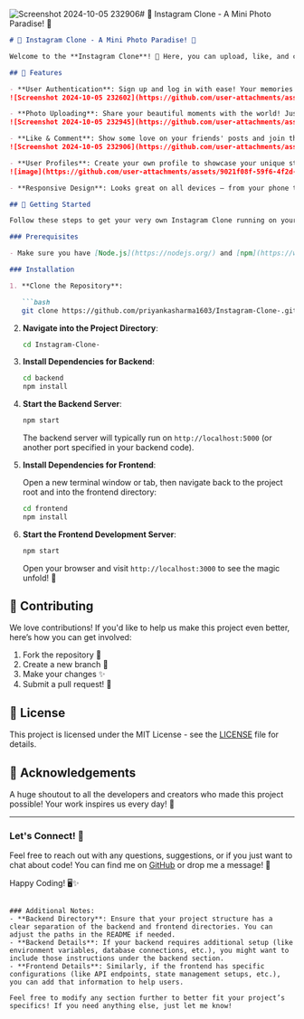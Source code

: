 ![Screenshot 2024-10-05 232906](https://github.com/user-attachments/assets/7ea70bdb-4aca-4b44-8286-77ec79d08a5f)# 🎉 Instagram Clone - A Mini Photo Paradise! 📸
```markdown
# 🎉 Instagram Clone - A Mini Photo Paradise! 📸

Welcome to the **Instagram Clone**! 🎈 Here, you can upload, like, and comment on photos just like the real deal, but with a sprinkle of magic and a dash of fun! 🎊

## 🌟 Features

- **User Authentication**: Sign up and log in with ease! Your memories are safe with us. 🔑
![Screenshot 2024-10-05 232602](https://github.com/user-attachments/assets/3ab7ce53-a8d6-40bf-8a30-d8140d3251b2)

- **Photo Uploading**: Share your beautiful moments with the world! Just click, upload, and voila! 🌍✨
![Screenshot 2024-10-05 232945](https://github.com/user-attachments/assets/28f5d159-dd39-47d4-9430-8f73264110c4)

- **Like & Comment**: Show some love on your friends' posts and join the conversation! 💬❤️
![Screenshot 2024-10-05 232906](https://github.com/user-attachments/assets/1408fbfa-dda7-4a3a-ad71-9d9026d65c6c)

- **User Profiles**: Create your own profile to showcase your unique style and taste! 🎨
![image](https://github.com/user-attachments/assets/9021f08f-59f6-4f2d-9158-975b0f696a4c)

- **Responsive Design**: Looks great on all devices – from your phone to your grandma's computer! 📱💻

## 🚀 Getting Started

Follow these steps to get your very own Instagram Clone running on your local machine:

### Prerequisites

- Make sure you have [Node.js](https://nodejs.org/) and [npm](https://www.npmjs.com/) installed on your machine. (You can check if they are installed by running `node -v` and `npm -v` in your terminal).

### Installation

1. **Clone the Repository**:

   ```bash
   git clone https://github.com/priyankasharma1603/Instagram-Clone-.git
   ```

2. **Navigate into the Project Directory**:

   ```bash
   cd Instagram-Clone-
   ```

3. **Install Dependencies for Backend**:

   ```bash
   cd backend
   npm install
   ```

4. **Start the Backend Server**:

   ```bash
   npm start
   ```

   The backend server will typically run on `http://localhost:5000` (or another port specified in your backend code).

5. **Install Dependencies for Frontend**:

   Open a new terminal window or tab, then navigate back to the project root and into the frontend directory:

   ```bash
   cd frontend
   npm install
   ```

6. **Start the Frontend Development Server**:

   ```bash
   npm start
   ```

   Open your browser and visit `http://localhost:3000` to see the magic unfold! 🎉

## 🌈 Contributing

We love contributions! If you'd like to help us make this project even better, here’s how you can get involved:

1. Fork the repository 🍴
2. Create a new branch 🌿
3. Make your changes ✨
4. Submit a pull request! 🚀

## 🤖 License

This project is licensed under the MIT License - see the [LICENSE](LICENSE) file for details.

## 🥳 Acknowledgements

A huge shoutout to all the developers and creators who made this project possible! Your work inspires us every day! 🙌

---

### Let's Connect! 🤝

Feel free to reach out with any questions, suggestions, or if you just want to chat about code! You can find me on [GitHub](https://github.com/priyankasharma1603) or drop me a message! 💬

Happy Coding! 🖥️✨
```

### Additional Notes:
- **Backend Directory**: Ensure that your project structure has a clear separation of the backend and frontend directories. You can adjust the paths in the README if needed.
- **Backend Details**: If your backend requires additional setup (like environment variables, database connections, etc.), you might want to include those instructions under the backend section.
- **Frontend Details**: Similarly, if the frontend has specific configurations (like API endpoints, state management setups, etc.), you can add that information to help users.

Feel free to modify any section further to better fit your project’s specifics! If you need anything else, just let me know!
